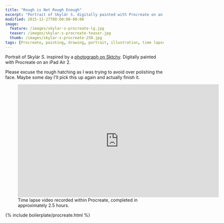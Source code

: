 ```yaml
---
title: "Rough is Not Rough Enough"
excerpt: "Portrait of Skylár S. digitally painted with Procreate on an iPad."
modified: 2015-12-27T00:00:00-00:00
image: 
  feature: /images/skylar-s-procreate-lg.jpg
  teaser: /images/skylar-s-procreate-teaser.jpg
  thumb: /images/skylar-s-procreate-250.jpg
tags: [Procreate, painting, drawing, portrait, illustration, time lapse, black and white, Sktchy]
---
```


Portrait of Skylár S. inspired by a [photograph on Sktchy](http://sktchy.com/hvnEKC). Digitally painted with Procreate on an iPad Air 2.

Please excuse the rough hatching as I was trying to avoid over polishing the face. Maybe some day I'll pick this up again and actually finish it.

<figure>
  <iframe width="640" height="360" src="https://www.youtube-nocookie.com/embed/eFr3E4yqmzM?controls=0&amp;showinfo=0" frameborder="0" allowfullscreen></iframe>
  <figcaption>Time lapse video recorded within Procreate, completed in approximately 2.5 hours.</figcaption>
</figure>

{% include boilerplate/procreate.html %}
